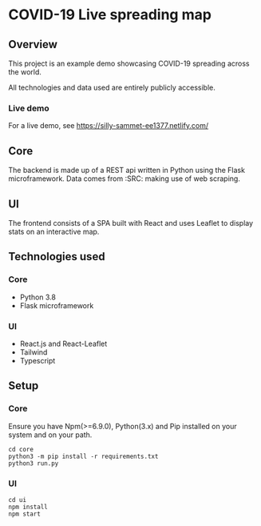 # COVID-19 Live spreading map

## Overview

This project is an example demo showcasing COVID-19 spreading across the world.

All technologies and data used are entirely publicly accessible.


### Live demo
For a live demo, see https://silly-sammet-ee1377.netlify.com/


## Core

The backend is made up of a REST api written in Python using the Flask microframework. Data comes from :SRC: making use of web scraping.


## UI

The frontend consists of a SPA built with React and uses Leaflet to display stats on an interactive map.


## Technologies used

### Core

* Python 3.8
* Flask microframework


### UI

* React.js and React-Leaflet
* Tailwind
* Typescript

## Setup

### Core

Ensure you have Npm(>=6.9.0), Python(3.x) and Pip installed on your system and on your path.

```
cd core
python3 -m pip install -r requirements.txt
python3 run.py
```

### UI

```
cd ui
npm install
npm start
```
